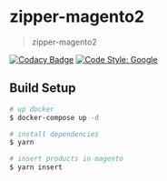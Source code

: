 # zipper-magento2
> zipper-magento2

[![Codacy Badge](https://app.codacy.com/project/badge/Grade/d0047086b0bd4df2934559f6dcf0d597)](https://www.codacy.com/gh/zipper-team/zipper-magento2/dashboard?utm_source=github.com&amp;utm_medium=referral&amp;utm_content=zipper-team/zipper-magento2&amp;utm_campaign=Badge_Grade)
[![Code Style: Google](https://img.shields.io/badge/code%20style-google-blueviolet.svg)](https://github.com/google/gts)

## Build Setup

```bash
# up docker
$ docker-compose up -d

# install dependencies
$ yarn

# insert products in magento
$ yarn insert
```

